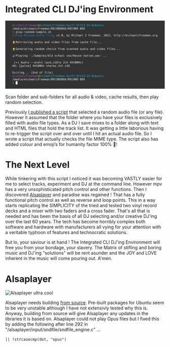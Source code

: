 # Integrated CLI DJ'ing Environment

![play-random-sample screen shot](https://github.com/Michael-Z-Freeman/play-random-sample/raw/main/play_random_sample_screenshot.png "screen shot")

Scan folder and sub-folders for all audio &amp; video, cache results, then play random selection.

Previously [I published a script](https://michaelzfreeman.org/linux-cli-bash-play-random-audio-file-music-track-or-display-random-image/) that selected a random audio file (or any file). However it assumed that the folder where you have your files is exclusively filled with audio file types. As a DJ I save mixes to a folder along with text and HTML files that hold the track list. It was getting a little laborious having to re-trigger the script over and over until I hit an actual audio file. So I wrote a script that actually checks the file MIME type. The script also has added colour and emoji’s for humanity factor 100% 🤱!

# The Next Level

While tinkering with this script I noticed it was becoming VASTLY easier for me to select tracks, experiment and DJ at the command line. However mpv has a very unsophisticated pitch control and other functions. Then I discovered [Alsaplayer](http://alsaplayer.sourceforge.net/) and paradise was regained ! That has a fully functional pitch control as well as reverse and loop points. This in a way starts replicating the SIMPLICITY of the tried and tested two vinyl record decks and a mixer with two faders and a cross fader. That's all that is needed and has been the basis of all DJ selecting and/or creative DJ'ing over the last 60 years. The tech has become horribly complex both software and hardware with manufacturers all vying for your attention with a veritable typhoon of features and technocratic solutions. 

But lo, your saviour is at hand ! The Integrated CLI DJ'ing Environment will free you from your bondage, your slavery. The Matrix of stifling and boring music and DJ'ing "solutions" will be rent asunder and the JOY and LOVE inherent in the music will come pouring out. A'men.

# Alsaplayer

![Alsaplayer ultra cool](https://user-images.githubusercontent.com/951566/187039840-b995d67f-5ec6-4121-bcc5-00562458383c.jpg)

Alsaplayer needs building [from source](https://github.com/alsaplayer/alsaplayer). Pre-built packages for Ubuntu seem to be very unstable although I have not extensivly tested why this is. Anyway, building from source will give Alsaplayer any updates in the libraries it is based on. Alsaplayer could not play Opus files but I fixed this by adding the following after line 292 in "/alsaplayer/input/sndfile/sndfile_engine.c" ...

```
|| !strcasecmp(dot, "opus")
```
